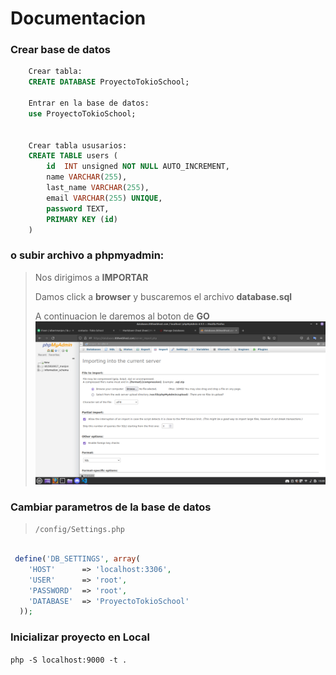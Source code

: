 # Documentacion 

### Crear base de datos


```sql
    Crear tabla:
    CREATE DATABASE ProyectoTokioSchool;

    Entrar en la base de datos:
    use ProyectoTokioSchool;


    Crear tabla ususarios:
    CREATE TABLE users (
        id  INT unsigned NOT NULL AUTO_INCREMENT,
        name VARCHAR(255),
        last_name VARCHAR(255),
        email VARCHAR(255) UNIQUE,
        password TEXT,
        PRIMARY KEY (id)
    )

```

### o subir archivo a phpmyadmin:
>
> Nos dirigimos a **IMPORTAR**
> 
> Damos click a **browser** y buscaremos el archivo **database.sql**
>
> A continuacion le daremos al boton de **GO**
![alt text](/Public/assets/images/readme/image-1.png)

### Cambiar parametros de la base de datos
> `/config/Settings.php`

```php

 define('DB_SETTINGS', array(
    'HOST'      => 'localhost:3306',
    'USER'      => 'root',
    'PASSWORD'  => 'root',
    'DATABASE'  => 'ProyectoTokioSchool'
  ));

```

### Inicializar proyecto en Local

`php -S localhost:9000 -t .`